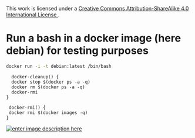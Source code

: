 This work is licensed under a [Creative Commons Attribution-ShareAlike 4.0 International License ](http://creativecommons.org/licenses/by-sa/4.0/).

# Run a bash in a docker image (here debian) for testing purposes

```bash
docker run -i -t debian:latest /bin/bash
```

```
  docker-cleanup() {
  docker stop $(docker ps -a -q)
  docker rm $(docker ps -a -q)
  docker-rmi
}
```

 ```
  docker-rmi() {
  docker rmi $(docker images -q)
}
```

[![enter image description here](https://i.creativecommons.org/l/by-sa/4.0/80x15.png) ](http://creativecommons.org/licenses/by-sa/4.0/)